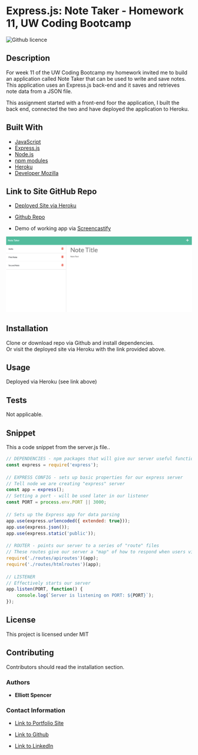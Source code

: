 # Express.js: Note Taker - Homework 11, UW Coding Bootcamp

![Github licence](http://img.shields.io/badge/license-MIT-blue.svg)

## Description

For week 11 of the UW Coding Bootcamp my homework invited me to build an application called Note Taker that can be used to write and save notes. This application uses an Express.js back-end and it saves and retrieves note data from a JSON file.

This assignment started with a front-end foor the application, I built the back end, connected the two and have deployed the application to Heroku.  

## Built With

* [JavaScript](https://www.javascript.com/)
* [Express.js](https://expressjs.com/)
* [Node.js](https://nodejs.org/en/)
* [npm modules](https://www.npmjs.com/package/module)
* [Heroku](https://id.heroku.com/)
* [Developer Mozilla](https://developer.mozilla.org)

## Link to Site GitHub Repo

* [Deployed Site via Heroku](https://hw11-notetaker-uwbootcamp.herokuapp.com/notes)
* [Github Repo](https://github.com/spencee1315/hw_11)

* Demo of working app via [Screencastify](https://drive.google.com/file/d/16lcG863_pduJfFHh_dnkUF3iTYux-496/view)
<img src="public/assets/NoteTaker.png">

## Installation 

Clone or download repo via Github and install dependencies. <br> Or visit the deployed site via Heroku with the link provided above.

## Usage 

Deployed via Heroku (see link above)

## Tests

Not applicable.

## Snippet
This a code snippet from the server.js file..

```javascript
// DEPENDENCIES - npm packages that will give our server useful functionality
const express = require('express');

// EXPRESS CONFIG - sets up basic properties for our express server
// Tell node we are creating "express" server
const app = express();
// Setting a port - will be used later in our listener
const PORT = process.env.PORT || 3000;

// Sets up the Express app for data parsing
app.use(express.urlencoded({ extended: true}));
app.use(express.json());
app.use(express.static('public'));

// ROUTER - points our server to a series of "route" files
// These routes give our server a "map" of how to respond when users visit or request data from URLs.
require('./routes/apiroutes')(app);
require('./routes/htmlroutes')(app);

// LISTENER
// Effectively starts our server
app.listen(PORT, function() {
    console.log(`Server is listening on PORT: ${PORT}`);
});
```

## License 
This project is licensed under MIT

## Contributing 
Contributors should read the installation section. 

### Authors

* **Elliott Spencer**

### Contact Information

* [Link to Portfolio Site](https://spencee1315.github.io/hw_wk2/)

* [Link to Github](https://github.com/spencee1315)

* [Link to LinkedIn](https://www.linkedin.com/in/elliott-spencer-886a9818/)
